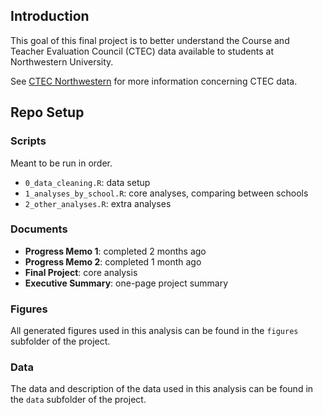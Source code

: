 ## Introduction

This goal of this final project is to better understand the Course and Teacher Evaluation Council (CTEC) data available to students at Northwestern University.

See [CTEC Northwestern](https://www.northwestern.edu/ctec/) for more information concerning CTEC data. 

## Repo Setup

### Scripts

Meant to be run in order. 

- `0_data_cleaning.R`: data setup 
- `1_analyses_by_school.R`: core analyses, comparing between schools
- `2_other_analyses.R`: extra analyses

### Documents

- **Progress Memo 1**: completed 2 months ago
- **Progress Memo 2**: completed 1 month ago
- **Final Project**: core analysis
- **Executive Summary**: one-page project summary

### Figures

All generated figures used in this analysis can be found in the `figures` subfolder of the project.

### Data

The data and description of the data used in this analysis can be found in the `data` subfolder of the project.


